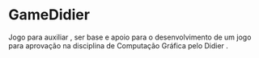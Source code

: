 # GameDidier
Jogo para auxiliar , ser base e apoio para o desenvolvimento de um jogo para aprovação na disciplina de Computação Gráfica pelo Didier .

